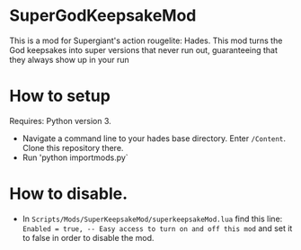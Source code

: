 # SuperGodKeepsakeMod
This is a mod for Supergiant's action rougelite: Hades. This mod turns the God keepsakes into super versions that never run out, guaranteeing that they always show up in your run
# How to setup
Requires: Python version 3.

* Navigate a command line to your hades base directory. Enter `/Content`. Clone this repository there.
* Run 'python importmods.py`

# How to disable.

* In `Scripts/Mods/SuperKeepsakeMod/superkeepsakeMod.lua` find this line: `Enabled = true, -- Easy access to turn on and off this mod` and set it to false in order to disable the mod.
